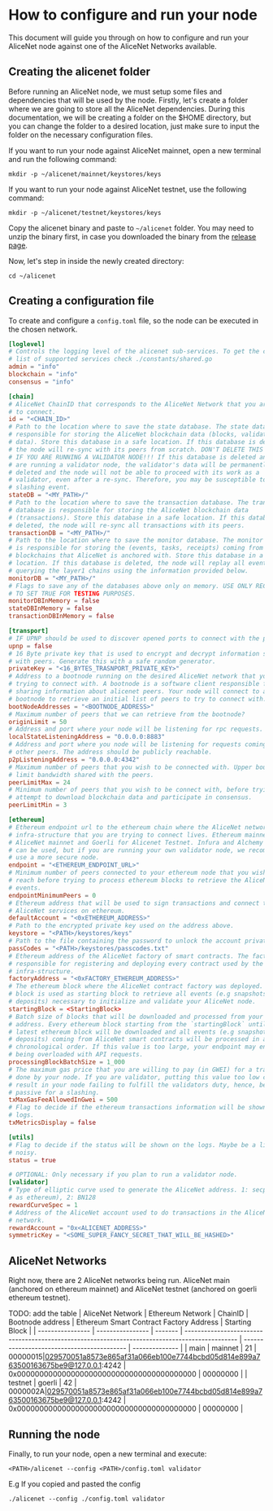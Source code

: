 # How to configure and run your node

This document will guide you through on how to configure and run your AliceNet node against one of the AliceNet Networks available.

## Creating the alicenet folder

Before running an AliceNet node, we must setup some files and dependencies that will be used by the node. Firstly, let's create a folder where we are going to store all the AliceNet dependencies. During this documentation, we will be creating a folder on the $HOME directory, but you can change the folder to a desired location, just make sure to input the folder on the necessary configuration files.

If you want to run your node against AliceNet mainnet, open a new terminal and run the following command:

```shell
mkdir -p ~/alicenet/mainnet/keystores/keys
```

If you want to run your node against AliceNet testnet, use the following command:

```shell
mkdir -p ~/alicenet/testnet/keystores/keys
```

Copy the alicenet binary and paste to `~/alicenet` folder. You may need to unzip the binary first, in case you downloaded the binary from the [release page](https://github.com/alicenet/alicenet/releases).

Now, let's step in inside the newly created directory:
```shell
cd ~/alicenet
```

## Creating a configuration file

To create and configure a `config.toml` file, so the node can be executed in the chosen network.

```toml
[loglevel]
# Controls the logging level of the alicenet sub-services. To get the complete
# list of supported services check ./constants/shared.go
admin = "info"
blockchain = "info"
consensus = "info"

[chain]
# AliceNet ChainID that corresponds to the AliceNet Network that you are trying
# to connect.
id = "<CHAIN_ID>"
# Path to the location where to save the state database. The state database is
# responsible for storing the AliceNet blockchain data (blocks, validator's
# data). Store this database in a safe location. If this database is deleted,
# the node will re-sync with its peers from scratch. DON'T DELETE THIS DATABASE
# IF YOU ARE RUNNING A VALIDATOR NODE!!! If this database is deleted and you
# are running a validator node, the validator's data will be permanently
# deleted and the node will not be able to proceed with its work as a
# validator, even after a re-sync. Therefore, you may be susceptible to a
# slashing event.
stateDB = "<MY_PATH>/"
# Path to the location where to save the transaction database. The transaction
# database is responsible for storing the AliceNet blockchain data
# (transactions). Store this database in a safe location. If this database is
# deleted, the node will re-sync all transactions with its peers.
transactionDB = "<MY_PATH>/"
# Path to the location where to save the monitor database. The monitor database
# is responsible for storing the (events, tasks, receipts) coming from layer 1
# blockchains that AliceNet is anchored with. Store this database in a safe
# location. If this database is deleted, the node will replay all events by
# querying the layer1 chains using the information provided below.
monitorDB = "<MY_PATH>/"
# Flags to save any of the databases above only on memory. USE ONLY RECOMMENDED
# TO SET TRUE FOR TESTING PURPOSES.
monitorDBInMemory = false
stateDBInMemory = false
transactionDBInMemory = false

[transport]
# IF UPNP should be used to discover opened ports to connect with the peers.
upnp = false
# 16 Byte private key that is used to encrypt and decrypt information shared
# with peers. Generate this with a safe random generator.
privateKey = "<16_BYTES_TRASNPORT_PRIVATE_KEY>"
# Address to a bootnode running on the desired AliceNet network that you are
# trying to connect with. A bootnode is a software client responsible for
# sharing information about alicenet peers. Your node will connect to a
# bootnode to retrieve an initial list of peers to try to connect with.
bootNodeAddresses = "<BOOTNODE_ADDRESS>"
# Maximum number of peers that we can retrieve from the bootnode?
originLimit = 50
# Address and port where your node will be listening for rpc requests.
localStateListeningAddress = "0.0.0.0:8883"
# Address and port where you node will be listening for requests coming from
# other peers. The address should be publicly reachable.
p2pListeningAddress = "0.0.0.0:4342"
# Maximum number of peers that you wish to be connected with. Upper bound to
# limit bandwidth shared with the peers.
peerLimitMax = 24
# Minimum number of peers that you wish to be connect with, before trying to
# attempt to download blockchain data and participate in consensus.
peerLimitMin = 3

[ethereum]
# Ethereum endpoint url to the ethereum chain where the AliceNet network
# infra-structure that you are trying to connect lives. Ethereum mainnet for
# AliceNet mainnet and Goerli for Alicenet Testnet. Infura and Alchemy services
# can be used, but if you are running your own validator node, we recommend to
# use a more secure node.
endpoint = "<ETHEREUM_ENDPOINT_URL>"
# Minimum number of peers connected to your ethereum node that you wish to
# reach before trying to process ethereum blocks to retrieve the AliceNet
# events.
endpointMinimumPeers = 0
# Ethereum address that will be used to sign transactions and connect to the
# AliceNet services on ethereum.
defaultAccount = "<0xETHEREUM_ADDRESS>"
# Path to the encrypted private key used on the address above.
keystore = "<PATH>/keystores/keys"
# Path to the file containing the password to unlock the account private key.
passCodes = "<PATH>/keystores/passcodes.txt"
# Ethereum address of the AliceNet factory of smart contracts. The factory is
# responsible for registering and deploying every contract used by the AliceNet
# infra-structure.
factoryAddress = "<0xFACTORY_ETHEREUM_ADDRESS>"
# The ethereum block where the AliceNet contract factory was deployed. This
# block is used as starting block to retrieve all events (e.g snapshots,
# deposits) necessary to initialize and validate your AliceNet node.
startingBlock = <StartingBlock>
# Batch size of blocks that will be downloaded and processed from your endpoint
# address. Every ethereum block starting from the `startingBlock` until the
# latest ethereum block will be downloaded and all events (e.g snapshots,
# deposits) coming from AliceNet smart contracts will be processed in a
# chronological order. If this value is too large, your endpoint may end up
# being overloaded with API requests.
processingBlockBatchSize = 1_000
# The maximum gas price that you are willing to pay (in GWEI) for a transaction
# done by your node. If you are validator, putting this value too low can
# result in your node failing to fulfill the validators duty, hence, being
# passive for a slashing.
txMaxGasFeeAllowedInGwei = 500
# Flag to decide if the ethereum transactions information will be shown on the
# logs.
txMetricsDisplay = false

[utils]
# Flag to decide if the status will be shown on the logs. Maybe be a little
# noisy.
status = true

# OPTIONAL: Only necessary if you plan to run a validator node.
[validator]
# Type of elliptic curve used to generate the AliceNet address. 1: secp256k1 (same
# as ethereum), 2: BN128
rewardCurveSpec = 1
# Address of the AliceNet account used to do transactions in the AliceNet
# network.
rewardAccount = "0x<ALICENET_ADDRESS>"
symmetricKey = "<SOME_SUPER_FANCY_SECRET_THAT_WILL_BE_HASHED>"
```

## AliceNet Networks

Right now, there are 2 AliceNet networks being run. AliceNet main (anchored on ethereum mainnet) and AliceNet testnet (anchored on goerli ethereum testnet).

TODO: add the table
| AliceNet Network | Ethereum Network | ChainID | Bootnode address                                                                               | Ethereum Smart Contract Factory Address    | Starting Block |
| ---------------- | ---------------- | ------- | ---------------------------------------------------------------------------------------------- | ------------------------------------------ | -------------- |
| main             | mainnet          | 21      | 00000015\|029570051a8573e865af31a066eb100e7744bcbd05d814e899a763500163675be9@127.0.0.1:4242 | 0x0000000000000000000000000000000000000000 | 00000000       |
| testnet          | goerli           | 42      | 0000002A\|029570051a8573e865af31a066eb100e7744bcbd05d814e899a763500163675be9@127.0.0.1:4242 | 0x0000000000000000000000000000000000000000 | 00000000       |


## Running the node

Finally, to run your node, open a new terminal and execute:

```shell
<PATH>/alicenet --config <PATH>/config.toml validator
```

E.g If you copied and pasted the config

```shell
./alicenet --config ./config.toml validator
```
